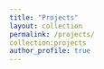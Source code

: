 ```yaml
---
title: "Projects"
layout: collection
permalink: /projects/
collection:projects
author_profile: true
---
```


